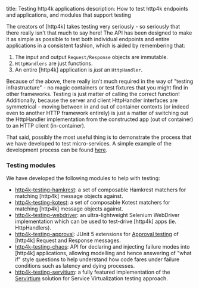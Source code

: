 title: Testing http4k applications
description: How to test http4k endpoints and applications, and modules that support testing

The creators of [http4k] takes testing very seriously - so seriously that there really isn't that much to say here! 
The API has been designed to make it as simple as possible to test both individual endpoints and entire applications in a consistent fashion, which is aided by remembering that:

1. The input and output `Request/Response` objects are immutable.
1. `HttpHandlers` are just functions.
1. An entire [http4k] application is *just* an `HttpHandler`.

Because of the above, there really isn't much required in the way of "testing infrastructure" - no magic containers or test fixtures that you might find in other frameworks. 
Testing is just matter of calling the correct function! Additionally, because the server and client HttpHandler interfaces are symmetrical - moving between in and out of container contexts 
(or indeed even to another HTTP framework entirely) is just a matter of switching out the HttpHandler implementation from the constructed app (out of container) to an HTTP client (in-container).

That said, possibly the most useful thing is to demonstrate the process that we have developed to test micro-services. A simple example of the development process can be found 
[here](/blog/tdding_http4k).

### Testing modules
We have developed the following modules to help with testing:

- [http4k-testing-hamkrest](/guide/modules/hamkrest): a set of composable Hamkrest matchers for matching [http4k] message objects against.
- [http4k-testing-kotest](/guide/modules/kotest): a set of composable Kotest matchers for matching [http4k] message objects against.
- [http4k-testing-webdriver](/guide/modules/webdriver): an ultra-lightweight Selenium WebDriver implementation which can be used to test-drive [http4k] apps (ie. HttpHandlers).
- [http4k-testing-approval](/guide/modules/approvaltests): JUnit 5 extensions for [Approval testing](http://approvaltests.com/) of [http4k] Request and Response messages.
- [http4k-testing-chaos](/guide/modules/chaos): API for declaring and injecting failure modes into [http4k] applications, allowing modelling and hence answering of "what if" style questions to help understand how code fares under failure conditions such as latency and dying processes.
- [http4k-testing-servitium](/guide/modules/servicevirtualisation): a fully featured implementation of the [Servirtium] solution for Service Virtualization testing approach.

[Servirtium]: https://servirtium.dev
